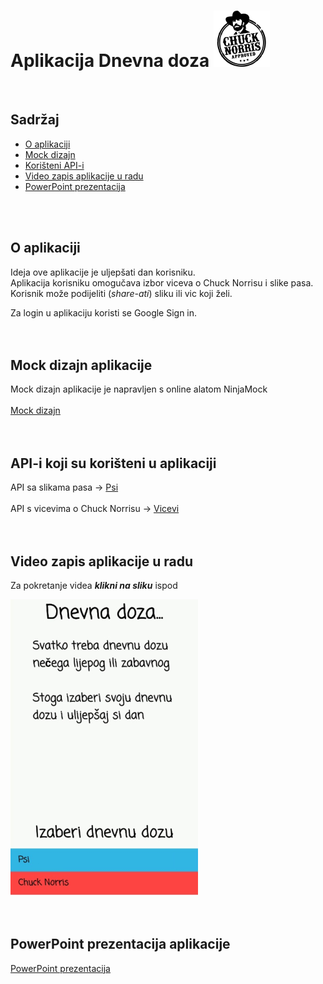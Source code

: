 # Aplikacija Dnevna doza ![](media/CN.png) 
<br />

## Sadržaj
* [O aplikaciji](#o-aplikaciji)
* [Mock dizajn](#mock-dizajn-aplikacije)
* [Korišteni API-i](#api-i-koji-su-korišteni-u-aplikaciji)
* [Video zapis aplikacije u radu](#video-zapis-aplikacije-u-radu)
* [PowerPoint prezentacija](#powerpoint-prezentacija-aplikacije)
<br />
<br />

## O aplikaciji
Ideja ove aplikacije je uljepšati dan korisniku.<br />
Aplikacija korisniku omogučava izbor viceva o Chuck Norrisu i slike pasa.<br />
Korisnik može podijeliti (_share-ati_) sliku ili vic koji želi.

Za login u aplikaciju koristi se Google Sign in.<br />
<br />
<br />

## Mock dizajn aplikacije
Mock dizajn aplikacije je napravljen s online alatom NinjaMock<br />
<br />
[Mock dizajn](https://ninjamock.com/s/XB985Sx)<br />
<br />
<br />

## API-i koji su korišteni u aplikaciji
API sa slikama pasa -> [Psi](https://dog.ceo/dog-api/) <br />
<br />
API s vicevima o Chuck Norrisu -> [Vicevi](https://api.chucknorris.io/) <br />
<br />
<br />

## Video zapis aplikacije u radu
Za pokretanje videa **_klikni na sliku_** ispod

[![Watch the video](media/slika2.png)](https://streamable.com/juwus)<br />
<br />
<br />

## PowerPoint prezentacija aplikacije 

 [PowerPoint prezentacija](http://tiny.cc/g2j98y)
